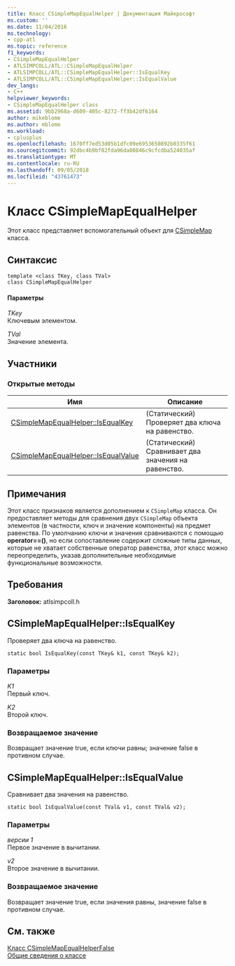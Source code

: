 ```yaml
---
title: Класс CSimpleMapEqualHelper | Документация Майкрософт
ms.custom: ''
ms.date: 11/04/2016
ms.technology:
- cpp-atl
ms.topic: reference
f1_keywords:
- CSimpleMapEqualHelper
- ATLSIMPCOLL/ATL::CSimpleMapEqualHelper
- ATLSIMPCOLL/ATL::CSimpleMapEqualHelper::IsEqualKey
- ATLSIMPCOLL/ATL::CSimpleMapEqualHelper::IsEqualValue
dev_langs:
- C++
helpviewer_keywords:
- CSimpleMapEqualHelper class
ms.assetid: 9bb2968a-d609-405c-8272-ff3b42df6164
author: mikeblome
ms.author: mblome
ms.workload:
- cplusplus
ms.openlocfilehash: 1670ff7ed53d05b1dfc09e6953650892b0335f61
ms.sourcegitcommit: 92dbc4b9bf82fda96da80846c9cfcdba524035af
ms.translationtype: MT
ms.contentlocale: ru-RU
ms.lasthandoff: 09/05/2018
ms.locfileid: "43761473"
---
```

# <a name="csimplemapequalhelper-class"></a>Класс CSimpleMapEqualHelper

Этот класс представляет вспомогательный объект для [CSimpleMap](../../atl/reference/csimplemap-class.md) класса.

## <a name="syntax"></a>Синтаксис

```
template <class TKey, class TVal>  
class CSimpleMapEqualHelper
```

#### <a name="parameters"></a>Параметры

*TKey*  
Ключевым элементом.

*TVal*  
Значение элемента.

## <a name="members"></a>Участники

### <a name="public-methods"></a>Открытые методы

|Имя|Описание|
|----------|-----------------|
|[CSimpleMapEqualHelper::IsEqualKey](#isequalkey)|(Статический) Проверяет два ключа на равенство.|
|[CSimpleMapEqualHelper::IsEqualValue](#isequalvalue)|(Статический) Сравнивает два значения на равенство.|

## <a name="remarks"></a>Примечания

Этот класс признаков является дополнением к `CSimpleMap` класса. Он предоставляет методы для сравнения двух `CSimpleMap` объекта элементов (в частности, ключ и значение компоненты) на предмет равенства. По умолчанию ключи и значения сравниваются с помощью **operator==()**, но если сопоставление содержит сложные типы данных, которые не хватает собственные оператор равенства, этот класс можно переопределить, указав дополнительные необходимые функциональные возможности.

## <a name="requirements"></a>Требования

**Заголовок:** atlsimpcoll.h

##  <a name="isequalkey"></a>  CSimpleMapEqualHelper::IsEqualKey

Проверяет два ключа на равенство.

```
static bool IsEqualKey(const TKey& k1, const TKey& k2);
```

### <a name="parameters"></a>Параметры

*K1*  
Первый ключ.

*K2*  
Второй ключ.

### <a name="return-value"></a>Возвращаемое значение

Возвращает значение true, если ключи равны; значение false в противном случае.

##  <a name="isequalvalue"></a>  CSimpleMapEqualHelper::IsEqualValue

Сравнивает два значения на равенство.

```
static bool IsEqualValue(const TVal& v1, const TVal& v2);
```

### <a name="parameters"></a>Параметры

*версии 1*  
Первое значение в вычитании.

*v2*  
Второе значение в вычитании.

### <a name="return-value"></a>Возвращаемое значение

Возвращает значение true, если значения равны, значение false в противном случае.

## <a name="see-also"></a>См. также

[Класс CSimpleMapEqualHelperFalse](../../atl/reference/csimplemapequalhelperfalse-class.md)   
[Общие сведения о классе](../../atl/atl-class-overview.md)
